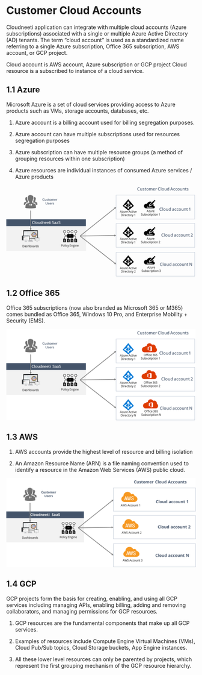 ﻿# Customer Cloud Accounts

Cloudneeti application can integrate with multiple cloud accounts (Azure subscriptions) associated with a single or multiple Azure Active Directory (AD) tenants. The term “cloud account” is used as a standardized name referring to a single Azure subscription, Office 365 subscription, AWS account, or GCP project.

Cloud account is AWS account, Azure subscription or GCP project
Cloud resource is a subscribed to instance of a cloud service.


## 1.1	Azure

Microsoft Azure is a set of cloud services providing access to Azure products such as VMs, storage accounts, databases, etc.

1.	Azure account is a billing account used for billing segregation purposes.

2.	Azure account can have multiple subscriptions used for resources segregation purposes

3.	Azure subscription can have multiple resource groups (a method of grouping resources within one subscription)

4.	Azure resources are individual instances of consumed Azure services / Azure products

![Activate License](.././images/customerCloudAccount/CustomerCloudAccount_Azure.png#thumbnail)
 

## 1.2	Office 365

Office 365 subscriptions (now also branded as Microsoft 365 or M365) comes bundled as Office 365, Windows 10 Pro, and Enterprise Mobility + Security (EMS).

![Activate License](.././images/customerCloudAccount/CustomerCloudAccount_Office365.png#thumbnail) 

## 1.3	AWS

1.	AWS accounts provide the highest level of resource and billing isolation

2.	An Amazon Resource Name (ARN) is a file naming convention used to identify a resource in the Amazon Web Services (AWS) public cloud.

![Activate License](.././images/customerCloudAccount/CustomerCloudAccount_AWS.png#thumbnail)
 
## 1.4	GCP

GCP projects form the basis for creating, enabling, and using all GCP services including managing APIs, enabling billing, adding and removing collaborators, and managing permissions for GCP resources.

1.	GCP resources are the fundamental components that make up all GCP services. 

2.	Examples of resources include Compute Engine Virtual Machines (VMs), Cloud Pub/Sub topics, Cloud Storage buckets, App Engine instances. 

3.	All these lower level resources can only be parented by projects, which represent the first grouping mechanism of the GCP resource hierarchy.
